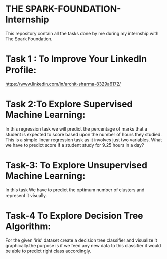 # THE SPARK-FOUNDATION-Internship
This repository contain all the tasks done by me during my internship with The Spark Foundation.
# Task 1 : To Improve Your Linkedln Profile:
https://www.linkedin.com/in/archit-sharma-8329a6172/

# Task 2:To Explore Supervised Machine Learning:
In this regression task we will predict the percentage of marks that a student is expected to score based upon the number of hours they studied. This is a simple linear regression task as it involves just two variables.
What we have to predict score if a student study for 9.25 hours in a day?
# Task-3: To Explore Unsupervised Machine Learning:
In this task We have to predict the optimum number of clusters and represent it visually.
# Task-4 To Explore Decision Tree Algorithm:
For the given 'iris' dataset create a decision tree classifier and visualize it graphically.the purpose is if we feed any new data to this classifier it would be able to predict right class accordingly.
